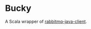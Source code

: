 # Bucky

A Scala wrapper of [rabbitmq-java-client](https://github.com/rabbitmq/rabbitmq-java-client).
